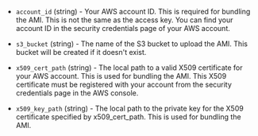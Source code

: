 <!-- Code generated from the comments of the Config struct in builder/amazon/instance/builder.go; DO NOT EDIT MANUALLY -->

-   `account_id` (string) - Your AWS account ID. This is required for bundling
    the AMI. This is not the same as the access key. You can find your
    account ID in the security credentials page of your AWS account.
    
-   `s3_bucket` (string) - The name of the S3 bucket to upload the AMI. This
    bucket will be created if it doesn't exist.
    
-   `x509_cert_path` (string) - The local path to a valid X509 certificate for
    your AWS account. This is used for bundling the AMI. This X509 certificate
    must be registered with your account from the security credentials page in
    the AWS console.
    
-   `x509_key_path` (string) - The local path to the private key for the X509
    certificate specified by x509_cert_path. This is used for bundling the
    AMI.
    